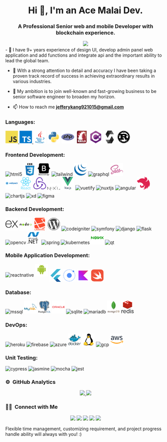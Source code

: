 <h1 align="center">Hi 👋, I'm an Ace Malai Dev.</h1>
<h3 align="center">A Professional Senior web and mobile Developer with blockchain experience.</h3>
<div id="header" align="center">
  <img src="https://media.giphy.com/media/M9gbBd9nbDrOTu1Mqx/giphy.gif" width="100"/>
</div>
<div display-"inline"> 
 <div>
- 👯 I have 9+ years experience of design UI, develop admin panel web application and add functions and integrate api and the important ability to lead the global team.
 
- 🤝 With a strong attention to detail and accuracy I have been taking a proven track record of success in achieving extraordinary results in various industries.

- 💬 My ambition is to join well-known and fast-growing business to be senior software engineer to broaden my horizon.

- 📫 How to reach me **jefferykang921015@gmail.com**
</div>

<h3 align="left">Languages: </h3>
<a href="https://developer.mozilla.org/en-US/docs/Web/JavaScript" target="_blank" rel="noreferrer"> <img src="https://raw.githubusercontent.com/devicons/devicon/master/icons/javascript/javascript-original.svg" alt="javascript" width="40" height="40"/> </a> 
  <a href="https://www.typescriptlang.org/" target="_blank" rel="noreferrer"> <img src="https://raw.githubusercontent.com/devicons/devicon/master/icons/typescript/typescript-original.svg" alt="typescript" width="40" height="40"/> </a>  
  <img src="https://raw.githubusercontent.com/devicons/devicon/master/icons/java/java-original.svg" alt="java" width="40" height="40"/>
  <img src="https://raw.githubusercontent.com/devicons/devicon/master/icons/python/python-original.svg" alt="python" width="40" height="40"/>
  <img src="https://raw.githubusercontent.com/devicons/devicon/master/icons/php/php-original.svg" alt="php" width="40" height="40"/>
  <img src="https://raw.githubusercontent.com/devicons/devicon/master/icons/rails/rails-original-wordmark.svg" alt="rails" width="40" height="40"/>
  <img src="https://raw.githubusercontent.com/devicons/devicon/master/icons/csharp/csharp-original.svg" alt="csharp" width="40" height="40"/>
  <img src="https://raw.githubusercontent.com/devicons/devicon/master/icons/solidity/solidity-original.svg" width="40" height="40"/>
  <img src="https://raw.githubusercontent.com/devicons/devicon/master/icons/rust/rust-plain.svg" alt="rust" width="40" height="40"/>
  
  
  

<h3 align="left">Frontend Development: </h3>
  <p align="left"> 
      <img src="https://cdn.jsdelivr.net/gh/devicons/devicon/icons/html5/html5-original.svg" alt="html5" width="40" height="40"/>
      <img src="https://raw.githubusercontent.com/devicons/devicon/master/icons/css3/css3-original-wordmark.svg" alt="css3" width="40" height="40"/>
      <img src="https://raw.githubusercontent.com/devicons/devicon/master/icons/bootstrap/bootstrap-plain-wordmark.svg" alt="bootstrap" width="40" height="40"/>
      <img src="https://www.vectorlogo.zone/logos/tailwindcss/tailwindcss-icon.svg" alt="tailwind" width="40" height="40"/>
      <img src="https://raw.githubusercontent.com/devicons/devicon/master/icons/jquery/jquery-plain.svg" alt="jquery" width="40" height="40"/>
      <img src="https://www.vectorlogo.zone/logos/graphql/graphql-icon.svg" alt="graphql" width="40" height="40"/>
      <img src="https://raw.githubusercontent.com/devicons/devicon/master/icons/sass/sass-original.svg" alt="sass" width="40" height="40"/>
      <br/>
      <img src="https://raw.githubusercontent.com/devicons/devicon/d00d0969292a6569d45b06d3f350f463a0107b0d/icons/webpack/webpack-original-wordmark.svg" alt="webpack" width="40" height="40"/>
      <img src="https://raw.githubusercontent.com/devicons/devicon/master/icons/react/react-original-wordmark.svg" alt="react" width="40" height="40"/>
      <img src="https://raw.githubusercontent.com/devicons/devicon/master/icons/redux/redux-original.svg" alt="redux" width="40" height="40"/>
      <img align="center" alt="gh-nextjs" height="30" width="40" color="white" src="https://raw.githubusercontent.com/devicons/devicon/master/icons/nextjs/nextjs-original-wordmark.svg">
      <img src="https://raw.githubusercontent.com/devicons/devicon/master/icons/vuejs/vuejs-original-wordmark.svg" alt="vuejs" width="40" height="40"/>
      <img src="https://bestofjs.org/logos/vuetify.svg" alt="vuetify" width="40" height="40"/>
      <img src="https://www.vectorlogo.zone/logos/nuxtjs/nuxtjs-icon.svg" alt="nuxtjs" width="40" height="40"/>
      <img src="https://angular.io/assets/images/logos/angular/angular.svg" alt="angular" width="40" height="40"/>
      <img src="https://raw.githubusercontent.com/devicons/devicon/master/icons/nestjs/nestjs-plain.svg" alt="nestjs" width="40" height="40"/>
      <img src="https://www.chartjs.org/media/logo-title.svg" alt="chartjs" width="40" height="40"/>
      <img src="https://cdn.worldvectorlogo.com/logos/adobe-xd.svg" alt="xd" width="40" height="40"/>
      <img src="https://www.vectorlogo.zone/logos/figma/figma-icon.svg" alt="figma" width="40" height="40"/>
    </p> 
  
   
  <h3 align="left">Backend Development: </h3>
    <p align="left"> 
      <img src=https://raw.githubusercontent.com/devicons/devicon/master/icons/express/express-original.svg alt=express width="40" height="40"/>
      <img src="https://raw.githubusercontent.com/devicons/devicon/master/icons/nodejs/nodejs-original-wordmark.svg" alt="nodejs" width="40" height="40"/>
      <img src="https://raw.githubusercontent.com/devicons/devicon/master/icons/laravel/laravel-plain-wordmark.svg" alt="laravel" width="40" height="40"/>
      <img src="https://raw.githubusercontent.com/devicons/devicon/master/icons/wordpress/wordpress-plain.svg" alt="wordpress" title="wordpress" width="40" height="40" />
      <img src="https://cdn.worldvectorlogo.com/logos/codeigniter.svg" alt="codeigniter" width="40" height="40"/>
      <img src="https://symfony.com/logos/symfony_black_03.svg" alt="symfony" width="40" height="40"/>
      <img src="https://cdn.worldvectorlogo.com/logos/django.svg" alt="django" width="40" height="40"/>
      <img src="https://www.vectorlogo.zone/logos/pocoo_flask/pocoo_flask-icon.svg" alt="flask" width="40" height="40"/>
      <img src="https://www.vectorlogo.zone/logos/opencv/opencv-icon.svg" alt="opencv" width="40" height="40"/>
      <img src="https://raw.githubusercontent.com/devicons/devicon/master/icons/dot-net/dot-net-original-wordmark.svg" alt="dotnet" width="40" height="40"/>
      <img src="https://www.vectorlogo.zone/logos/springio/springio-icon.svg" alt="spring" width="40" height="40"/>
      <img src="https://www.vectorlogo.zone/logos/kubernetes/kubernetes-icon.svg" alt="kubernetes" width="40" height="40"/>
      <img src="https://raw.githubusercontent.com/devicons/devicon/master/icons/nginx/nginx-original.svg" alt="nginx" width="40" height="40"/>
      <img src="https://upload.wikimedia.org/wikipedia/commons/0/0b/Qt_logo_2016.svg" alt="qt" width="40" height="40"/> 
    </p> 
  
  
  
<h3 align="left">Mobile Application Development:</h3>
  <p align="left"> 
    <img src="https://reactnative.dev/img/header_logo.svg" alt="reactnative" width="40" height="40"/>
    <img src="https://raw.githubusercontent.com/devicons/devicon/master/icons/android/android-original-wordmark.svg" alt="android" width="40" height="40"/>
    <img align="center" alt="Flutter" height="40" width="40" src="https://raw.githubusercontent.com/devicons/devicon/master/icons/flutter/flutter-original.svg"/>
    <img align="center" alt="Ionic" height="40" width="40" src="https://raw.githubusercontent.com/devicons/devicon/master/icons/ionic/ionic-original.svg"/>
    <img align="center" alt="Kotlin" height="40" width="40" src="https://raw.githubusercontent.com/devicons/devicon/master/icons/kotlin/kotlin-original.svg">
    <img align="center" alt="Swift" height="40" width="40" src="https://raw.githubusercontent.com/devicons/devicon/master/icons/swift/swift-original.svg">
  </p> 
  
   
  <h3 align="left">Database: </h3>
    <p align="left">
      <img src="https://www.svgrepo.com/show/303229/microsoft-sql-server-logo.svg" alt="mssql" width="40" height="40"/>  
      <img src="https://raw.githubusercontent.com/devicons/devicon/master/icons/mysql/mysql-original-wordmark.svg" alt="mysql" width="40" height="40"/>
      <img src="https://raw.githubusercontent.com/devicons/devicon/master/icons/postgresql/postgresql-original-wordmark.svg" alt="postgresql" width="40" height="40"/>
      <img src="https://raw.githubusercontent.com/devicons/devicon/master/icons/oracle/oracle-original.svg" alt="oracle" width="40" height="40"/>
      <img src="https://www.vectorlogo.zone/logos/sqlite/sqlite-icon.svg" alt="sqlite" width="40" height="40"/>
      <img src="https://www.vectorlogo.zone/logos/mariadb/mariadb-icon.svg" alt="mariadb" width="40" height="40"/>
      <img src="https://raw.githubusercontent.com/devicons/devicon/master/icons/mongodb/mongodb-original-wordmark.svg" alt="mongodb" width="40" height="40"/>
       <img src="https://raw.githubusercontent.com/devicons/devicon/master/icons/redis/redis-original-wordmark.svg" alt="redis" width="40" height="40"/>
    </p>
  
  <h3 align="left">DevOps: </h3>
    <p align="left">
      <img src="https://www.vectorlogo.zone/logos/heroku/heroku-icon.svg" alt="heroku" width="40" height="40"/>
      <img src="https://www.vectorlogo.zone/logos/firebase/firebase-icon.svg" alt="firebase" width="40" height="40"/>
      <img src="https://www.vectorlogo.zone/logos/microsoft_azure/microsoft_azure-icon.svg" alt="azure" width="40" height="40"/>
      <img src="https://raw.githubusercontent.com/devicons/devicon/master/icons/docker/docker-original-wordmark.svg" alt="docker" width="40" height="40"/>
      <img src="https://raw.githubusercontent.com/devicons/devicon/master/icons/linux/linux-original.svg" alt="linux" width="40" height="40"/>
      <img src="https://www.vectorlogo.zone/logos/google_cloud/google_cloud-icon.svg" alt="gcp" width="40" height="40"/>
      <img src="https://raw.githubusercontent.com/devicons/devicon/master/icons/amazonwebservices/amazonwebservices-original-wordmark.svg" alt="aws" width="40" height="40"/>
    </p>
  

  <h3 align="left">Unit Testing: </h3>
    <p align="left">
      <img src="https://raw.githubusercontent.com/simple-icons/simple-icons/6e46ec1fc23b60c8fd0d2f2ff46db82e16dbd75f/icons/cypress.svg" alt="cypress" width="40" height="40"/>
      <img src="https://www.vectorlogo.zone/logos/jasmine/jasmine-icon.svg" alt="jasmine" width="40" height="40"/>
      <img src="https://www.vectorlogo.zone/logos/mochajs/mochajs-icon.svg" alt="mocha" width="40" height="40"/>
      <img src="https://www.vectorlogo.zone/logos/jestjsio/jestjsio-icon.svg" alt="jest" width="40" height="40"/>
    </p> 
    
    

### ⚙️ &nbsp;GitHub Analytics

<p align="center">
  <a href="https://github.com/malidev">
    <img height="180em" src="https://github-readme-stats-eight-theta.vercel.app/api?username=AVS1508&show_icons=true&theme=algolia&include_all_commits=true&count_private=true"/>
    <img height="180em" src="https://github-readme-stats-eight-theta.vercel.app/api/top-langs/?username=AVS1508&layout=compact&langs_count=8&theme=algolia"/>
  </a>
</p>

### 🤝🏻 &nbsp;Connect with Me

<p align="center">
  <a href="https://"><img src="https://img.shields.io/badge/-Jeffery%20Kang-0077B5?style=flat&logo=Linkedin&logoColor=white"/></a>
  <a href="mailto:jefferykang921015@gmail.com"><img src="https://img.shields.io/badge/-jefferykang921015@gmail.com-D14836?style=flat&logo=Gmail&logoColor=white"/></a>
  <a href="https://t.me/WillKeenlyFixBug"><img src="https://img.shields.io/badge/-@WillKeenlyFixBug-E4405F?style=flat&logo=Telegram&logoColor=white"/></a>
  <a href="https://skype.com/Block Chainer"><img src="https://img.shields.io/badge/-@Block Chainer-1877F2?style=flat&logo=Skype&logoColor=white"/></a>
  <a href="https://discord.com/"><img src="https://img.shields.io/badge/-@Malaidev '#'6975-BD081C?style=flat&logo=Discord&logoColor=white"/></a>
</p>



Flexible time management, customizing requirement, and project progress handle ability will always with you! :)
